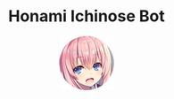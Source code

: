 <h1 align= "center">Honami Ichinose Bot</h1>

<div align="center">
  <img src="./honami_icon.png">
</div>

